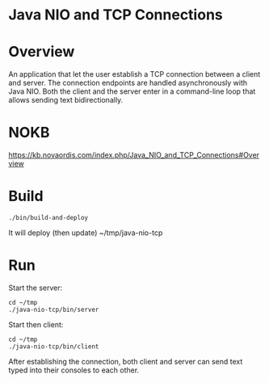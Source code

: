 # Java NIO and TCP Connections

# Overview

An application that let the user establish a TCP connection between a client and server.
The connection endpoints are handled asynchronously with Java NIO. Both the client and 
the server enter in a command-line loop that allows sending text bidirectionally.

# NOKB

https://kb.novaordis.com/index.php/Java_NIO_and_TCP_Connections#Overview

# Build

````
./bin/build-and-deploy
````

It will deploy (then update) ~/tmp/java-nio-tcp

# Run

Start the server:

````
cd ~/tmp
./java-nio-tcp/bin/server
````

Start then client:

````
cd ~/tmp
./java-nio-tcp/bin/client
````

After establishing the connection, both client and server can send text typed into their consoles to each other.